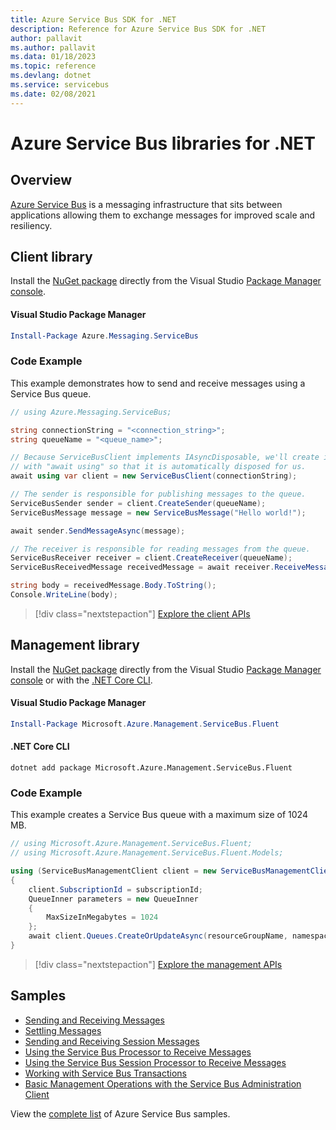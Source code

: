 ```yaml
---
title: Azure Service Bus SDK for .NET
description: Reference for Azure Service Bus SDK for .NET
author: pallavit
ms.author: pallavit
ms.data: 01/18/2023
ms.topic: reference
ms.devlang: dotnet
ms.service: servicebus
ms.date: 02/08/2021
---
```

# Azure Service Bus libraries for .NET

## Overview

[Azure Service Bus](https://docs.microsoft.com/azure/service-bus-messaging/service-bus-messaging-overview) is a messaging infrastructure that sits between applications allowing them to exchange messages for improved scale and resiliency.

## Client library

Install the [NuGet package](https://www.nuget.org/packages/Azure.Messaging.ServiceBus) directly from the Visual Studio [Package Manager console][PackageManager].

#### Visual Studio Package Manager

```powershell
Install-Package Azure.Messaging.ServiceBus
```

### Code Example

This example demonstrates how to send and receive messages using a Service Bus queue.

```csharp
// using Azure.Messaging.ServiceBus;

string connectionString = "<connection_string>";
string queueName = "<queue_name>";

// Because ServiceBusClient implements IAsyncDisposable, we'll create it 
// with "await using" so that it is automatically disposed for us.
await using var client = new ServiceBusClient(connectionString);

// The sender is responsible for publishing messages to the queue.
ServiceBusSender sender = client.CreateSender(queueName);
ServiceBusMessage message = new ServiceBusMessage("Hello world!");

await sender.SendMessageAsync(message);

// The receiver is responsible for reading messages from the queue.
ServiceBusReceiver receiver = client.CreateReceiver(queueName);
ServiceBusReceivedMessage receivedMessage = await receiver.ReceiveMessageAsync();

string body = receivedMessage.Body.ToString();
Console.WriteLine(body);
```

> [!div class="nextstepaction"]
> [Explore the client APIs](/dotnet/api/azure.messaging.servicebus)

## Management library

Install the [NuGet package](https://www.nuget.org/packages/Microsoft.Azure.Management.ServiceBus.Fluent) directly from the Visual Studio [Package Manager console][PackageManager] or with the [.NET Core CLI][DotNetCLI].

#### Visual Studio Package Manager

```powershell
Install-Package Microsoft.Azure.Management.ServiceBus.Fluent
```

#### .NET Core CLI

```dotnetcli
dotnet add package Microsoft.Azure.Management.ServiceBus.Fluent
```

### Code Example

This example creates a Service Bus queue with a maximum size of 1024 MB.

```csharp
// using Microsoft.Azure.Management.ServiceBus.Fluent;
// using Microsoft.Azure.Management.ServiceBus.Fluent.Models;

using (ServiceBusManagementClient client = new ServiceBusManagementClient(credentials))
{
    client.SubscriptionId = subscriptionId;
    QueueInner parameters = new QueueInner
    {
        MaxSizeInMegabytes = 1024
    };
    await client.Queues.CreateOrUpdateAsync(resourceGroupName, namespaceName, queueName, parameters);
}
```

> [!div class="nextstepaction"]
> [Explore the management APIs](/dotnet/api/overview/azure/servicebus/management)

## Samples

- [Sending and Receiving Messages](https://github.com/Azure/azure-sdk-for-net/blob/master/sdk/servicebus/Azure.Messaging.ServiceBus/samples/Sample01_HelloWorld.md)
- [Settling Messages](https://github.com/Azure/azure-sdk-for-net/blob/master/sdk/servicebus/Azure.Messaging.ServiceBus/samples/Sample02_MessageSettlement.md)
- [Sending and Receiving Session Messages](https://github.com/Azure/azure-sdk-for-net/blob/master/sdk/servicebus/Azure.Messaging.ServiceBus/samples/Sample03_SendReceiveSessions.md)
- [Using the Service Bus Processor to Receive Messages](https://github.com/Azure/azure-sdk-for-net/blob/master/sdk/servicebus/Azure.Messaging.ServiceBus/samples/Sample04_Processor.md)
- [Using the Service Bus Session Processor to Receive Messages](https://github.com/Azure/azure-sdk-for-net/blob/master/sdk/servicebus/Azure.Messaging.ServiceBus/samples/Sample05_SessionProcessor.md)
- [Working with Service Bus Transactions](https://github.com/Azure/azure-sdk-for-net/blob/master/sdk/servicebus/Azure.Messaging.ServiceBus/samples/Sample06_Transactions.md)
- [Basic Management Operations with the Service Bus Administration Client](https://github.com/Azure/azure-sdk-for-net/blob/master/sdk/servicebus/Azure.Messaging.ServiceBus/samples/Sample07_CrudOperations.md)

View the [complete list](https://azure.microsoft.com/resources/samples/?term=service+bus) of Azure Service Bus samples.


[PackageManager]: https://docs.microsoft.com/nuget/tools/package-manager-console
[DotNetCLI]: https://docs.microsoft.com/dotnet/core/tools/dotnet-add-package